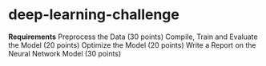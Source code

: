 # deep-learning-challenge

<STRONG>Requirements</STRONG>
Preprocess the Data (30 points)
Compile, Train and Evaluate the Model (20 points)
Optimize the Model (20 points)
Write a Report on the Neural Network Model (30 points)
